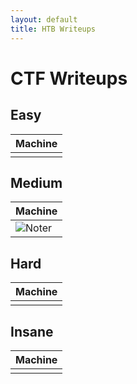 ```yaml
---
layout: default
title: HTB Writeups
---
```


# CTF Writeups

## Easy

| Machine |
|---|
|  |

## Medium

| Machine |
|---|
| ![Noter](https://user-images.githubusercontent.com/46347858/189584632-4b115e8c-f7bd-4704-9c23-d1801439a8b8.png) |

## Hard

| Machine |
|---|
|  |

## Insane

| Machine |
|---|
|  |
